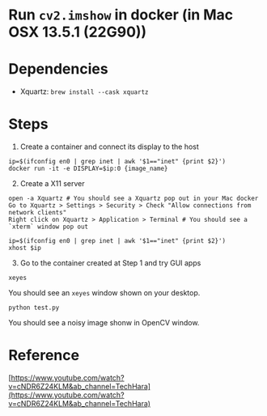 Run `cv2.imshow` in docker (in Mac OSX 13.5.1 (22G90))
=

Dependencies
==
- Xquartz: `brew install --cask xquartz`

Steps
==
1. Create a container and connect its display to the host
```
ip=$(ifconfig en0 | grep inet | awk '$1=="inet" {print $2}')
docker run -it -e DISPLAY=$ip:0 {image_name}
```
2. Create a X11 server
```
open -a Xquartz # You should see a Xquartz pop out in your Mac docker
Go to Xquartz > Settings > Security > Check "Allow connections from network clients"
Right click on Xquartz > Application > Terminal # You should see a `xterm` window pop out

ip=$(ifconfig en0 | grep inet | awk '$1=="inet" {print $2}')
xhost $ip
```

3. Go to the container created at Step 1 and try GUI apps
```
xeyes
```
You should see an `xeyes` window shown on your desktop.
```
python test.py
```
You should see a noisy image shonw in OpenCV window.

Reference
== 
[https://www.youtube.com/watch?v=cNDR6Z24KLM&ab_channel=TechHara](https://www.youtube.com/watch?v=cNDR6Z24KLM&ab_channel=TechHara)